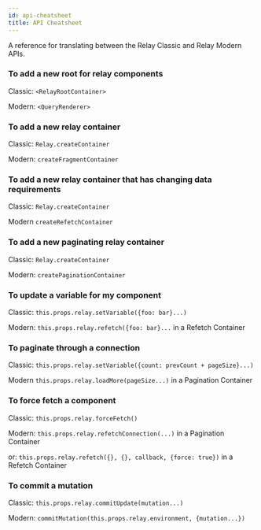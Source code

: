 ```yaml
---
id: api-cheatsheet
title: API Cheatsheet
---
```


A reference for translating between the Relay Classic and Relay Modern APIs.

### To add a new root for relay components

Classic: `<RelayRootContainer>`

Modern: `<QueryRenderer>`

### To add a new relay container

Classic: `Relay.createContainer`

Modern: `createFragmentContainer`

### To add a new relay container that has changing data requirements

Classic: `Relay.createContainer`

Modern `createRefetchContainer`

### To add a new paginating relay container

Classic: `Relay.createContainer`

Modern: `createPaginationContainer`

### To update a variable for my component

Classic: `this.props.relay.setVariable({foo: bar}...)`

Modern: `this.props.relay.refetch({foo: bar}...` in a Refetch Container

### To paginate through a connection

Classic: `this.props.relay.setVariable({count: prevCount + pageSize}...)`

Modern `this.props.relay.loadMore(pageSize...)` in a Pagination Container

### To force fetch a component

Classic: `this.props.relay.forceFetch()`

Modern: `this.props.relay.refetchConnection(...)` in a Pagination Container

or: `this.props.relay.refetch({}, {}, callback, {force: true})` in a Refetch Container

### To commit a mutation

Classic: `this.props.relay.commitUpdate(mutation...)`

Modern: `commitMutation(this.props.relay.environment, {mutation...})`
